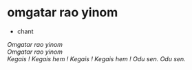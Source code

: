 # omgatar rao yinom
- chant

*Omgatar rao yinom*  
*Omgatar rao yinom*  
*Kegais ! Kegais hem !*
*Kegais ! Kegais hem !*
*Odu sen. Odu sen.*

